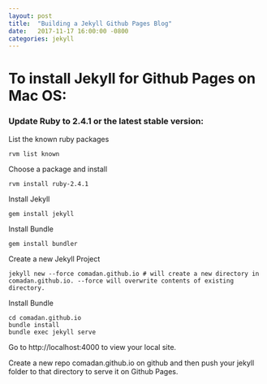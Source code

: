```yaml
---
layout: post
title:  "Building a Jekyll Github Pages Blog"
date:   2017-11-17 16:00:00 -0800
categories: jekyll
---
```


# To install Jekyll for Github Pages on Mac OS:

### Update Ruby to 2.4.1 or the latest stable version:

List the known ruby packages
```
rvm list known
```

Choose a package and install
```
rvm install ruby-2.4.1
```

Install Jekyll
```
gem install jekyll
```

Install Bundle
```
gem install bundler
```

Create a new Jekyll Project
```
jekyll new --force comadan.github.io # will create a new directory in comadan.github.io. --force will overwrite contents of existing directory.
```

Install Bundle
```
cd comadan.github.io
bundle install
bundle exec jekyll serve
```

Go to http://localhost:4000 to view your local site.

Create a new repo comadan.github.io on github and then push your jekyll folder to that directory to serve it on Github Pages.